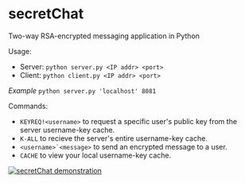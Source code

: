 # secretChat
Two-way RSA-encrypted messaging application in Python  

Usage:  
+ Server: `python server.py <IP addr> <port>`  
+ Client: `python client.py <IP addr> <port>`  
  
*Example* `python server.py 'localhost' 8081`  
  
Commands:  
+ `KEYREQ!<username>` to request a specific user's public key from the server username-key cache.  
+ `K-ALL` to recieve the server's entire username-key cache.  
+ ``<username>`<message>`` to send an encrypted message to a user.  
+ `CACHE` to view your local username-key cache.
  
[![secretChat demonstration](./terminal.jpg)](https://drive.google.com/drive/folders/1sR4GC7QxbkPDfb4b02XL0PsIoBSduQr6)

